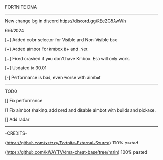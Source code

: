 FORTNITE DMA
_______________________________________________________________________
New change log in discord
https://discord.gg/REe2G5AwWh

6/6/2024

[+] Added color selector for Visible and Non-Visible box

[+] Added aimbot For kmbox B+ and .Net 

[+] Fixed crashed if you don't have Kmbox. Esp will only work.

[+] Updated to 30.01

[-] Performance is bad, even worse with aimbot
_______________________________________________________________________

TODO

[] Fix performance

[] Fix aimbot shaking, add pred and disable aimbot with builds and pickaxe.

[] Add radar
_______________________________________________________________________

-CREDITS-

  (https://github.com/xetzzy/Fortnite-External-Source) 100% pasted

  (https://github.com/kWAYTV/dma-cheat-base/tree/main) 100% pasted

